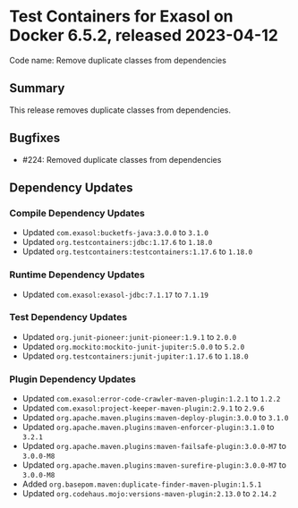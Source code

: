 # Test Containers for Exasol on Docker 6.5.2, released 2023-04-12

Code name: Remove duplicate classes from dependencies

## Summary

This release removes duplicate classes from dependencies.

## Bugfixes

* #224: Removed duplicate classes from dependencies

## Dependency Updates

### Compile Dependency Updates

* Updated `com.exasol:bucketfs-java:3.0.0` to `3.1.0`
* Updated `org.testcontainers:jdbc:1.17.6` to `1.18.0`
* Updated `org.testcontainers:testcontainers:1.17.6` to `1.18.0`

### Runtime Dependency Updates

* Updated `com.exasol:exasol-jdbc:7.1.17` to `7.1.19`

### Test Dependency Updates

* Updated `org.junit-pioneer:junit-pioneer:1.9.1` to `2.0.0`
* Updated `org.mockito:mockito-junit-jupiter:5.0.0` to `5.2.0`
* Updated `org.testcontainers:junit-jupiter:1.17.6` to `1.18.0`

### Plugin Dependency Updates

* Updated `com.exasol:error-code-crawler-maven-plugin:1.2.1` to `1.2.2`
* Updated `com.exasol:project-keeper-maven-plugin:2.9.1` to `2.9.6`
* Updated `org.apache.maven.plugins:maven-deploy-plugin:3.0.0` to `3.1.0`
* Updated `org.apache.maven.plugins:maven-enforcer-plugin:3.1.0` to `3.2.1`
* Updated `org.apache.maven.plugins:maven-failsafe-plugin:3.0.0-M7` to `3.0.0-M8`
* Updated `org.apache.maven.plugins:maven-surefire-plugin:3.0.0-M7` to `3.0.0-M8`
* Added `org.basepom.maven:duplicate-finder-maven-plugin:1.5.1`
* Updated `org.codehaus.mojo:versions-maven-plugin:2.13.0` to `2.14.2`
